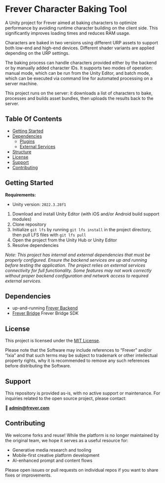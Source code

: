 # Frever Character Baking Tool

A Unity project for Frever aimed at baking characters to optimize performance by avoiding runtime character building on the client side. This significantly improves loading times and reduces RAM usage.

Characters are baked in two versions using different URP assets to support both low-end and high-end devices. Different shader variants are applied depending on the URP settings.

The baking process can handle characters provided either by the backend or by manually added character IDs. It supports two modes of operation: manual mode, which can be run from the Unity Editor, and batch mode, which can be executed via command line for automated processing on a server machine.

This project runs on the server: it downloads a list of characters to bake, processes and builds asset bundles, then uploads the results back to the server.

## Table Of Contents

- [Getting Started](#getting-started)
- [Dependencies](#dependencies)
  - [Plugins](#plugins)
  - [External Services](#external-services)
- [Structure](#structure)
- [License](#license)
- [Support](#support)
- [Contributing](#contributing)

## Getting Started

**Requirements:**

- Unity version: `2022.3.28f1`

1. Download and install Unity Editor (with iOS and/or Android build support modules)
2. Clone repository
3. Initialize `git lfs` by running `git lfs install` in the project directory, then pull LFS files with `git lfs pull`
4. Open the project from the Unity Hub or Unity Editor
5. Resolve dependencies

*Note: This project has internal and external dependencies that must be properly configured. Ensure the backend services are up and running before testing the application. The project relies on external services connectivity for full functionality. Some features may not work correctly without proper backend configuration and network access to required external services.*

## Dependencies

- up-and-running [Frever Backend](https://github.com/FriendFactory/frever-open-backend)
- [Frever Bridge](https://github.com/FriendFactory/frever-open-bridge) Frever Bridge SDK

## License

This project is licensed under the [MIT License](LICENSE).

Please note that the Software may include references to “Frever” and/or “Ixia” and that such terms may be subject to trademark or other intellectual property rights, why it is recommended to remove any such references before distributing the Software.

## Support

This repository is provided as-is, with no active support or maintenance. For inquiries related to the open source project, please contact:

**📧 admin@frever.com**

## Contributing

We welcome forks and reuse! While the platform is no longer maintained by the original team, we hope it serves as a useful resource for:

- Generative media research and tooling
- Mobile-first creative platform development
- AI-enhanced prompt and content flows

Please open issues or pull requests on individual repos if you want to share fixes or improvements.
